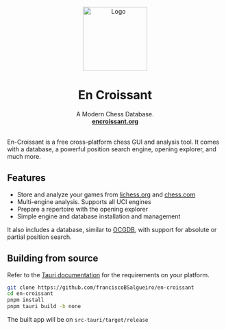 <p align="center">
  <a href="#">
    
  </a>
  <p align="center">
   <img width="150" height="150" src="https://github.com/franciscoBSalgueiro/en-croissant/blob/master/src-tauri/icons/icon.png" alt="Logo">
  </p>
  <h1 align="center"><b>En Croissant</b></h1>
  <p align="center">
  A Modern Chess Database.
    <br />
    <a href="https://encroissant.org"><strong>encroissant.org</strong></a>
    <br />
    <br />
  </p>
</p>


En-Croissant is a free cross-platform chess GUI and analysis tool. It comes with a database, a powerful position search engine, opening explorer, and much more.

## Features

* Store and analyze your games from [lichess.org](https://lichess.org) and [chess.com](https://chess.com)
* Multi-engine analysis. Supports all UCI engines
* Prepare a repertoire with the opening explorer
* Simple engine and database installation and management

It also includes a database, similar to [OCGDB](https://github.com/nguyenpham/ocgdb), with support for absolute or partial position search.


## Building from source

Refer to the [Tauri documentation](https://tauri.app/v1/guides/getting-started/prerequisites) for the requirements on your platform.


```bash
git clone https://github.com/franciscoBSalgueiro/en-croissant
cd en-croissant
pnpm install
pnpm tauri build -b none
```

The built app will be on `src-tauri/target/release`